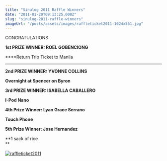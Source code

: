 ```yaml
---
title: "Sinulog 2011 Raffle Winners"
date: "2011-01-20T09:13:25.000Z"
slug: "sinulog-2011-raffle-winners"
imageUrl: "/posts/assets/images/raffleticket2011-1024x561.jpg"
---
```


CONGRATULATIONS

****1st PRIZE WINNER: ROEL GOBENCIONG****

****Return Trip Ticket to Manila  
****

**2nd PRIZE WINNER: YVONNE COLLINS**

**Overnight at Spencer on Byron**

**3rd PRIZE WINNER: ISABELLA CABALLERO**

**I-Pod Nano**

**4th Prize Winner: Lyan Grace Serrano**

**Touch Phone**

**5th Prize Winner: Jose Hernandez**

**1 sack of rice  
**

[![](https://i0.wp.com/santonino-nz.org/wp-content/uploads/2011/12/raffleticket2011-1024x561.jpg?resize=724%2C396 "raffleticket2011")](https://i0.wp.com/santonino-nz.org/wp-content/uploads/2011/12/raffleticket2011.jpg)